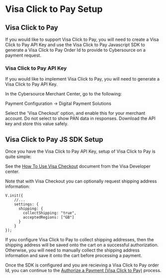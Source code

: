 # Visa Click to Pay Setup

## Visa Click to Pay

If you would like to support Visa Click to Pay, you will need to create a
Visa Click to Pay API Key and use the Visa Click to Pay Javascript SDK to
generate a Visa Click to Pay Order Id to provide to Cybersource on a payment
request.

### Visa Click to Pay API Key

If you would like to implement Visa Click to Pay, you will need to generate a Visa Click to Pay API Key.

In the Cybersource Merchant Center, go to the following:

Payment Configuration → Digital Payment Solutions

Select the 'Visa Checkout' option, and enable this for your merchant account. Do not select to show PAN data in responses. Download the API key and store this value safely.

## Visa Click to Pay JS SDK Setup

Once you have the Visa Click to Pay API Key, setup of Visa Click to Pay is quite simple:

See the [How To Use Visa Checkout](https://developer.visa.com/capabilities/visa_checkout/docs-how-to) document from the Visa Developer center.

Note that with Visa Checkout you can optionally request shipping address information:

    V.init({
    	//...
    	settings: {
    	  shipping: {
    	    collectShipping: "true",
    	    acceptedRegions: ["GB"]
    	  }
    	}
    });

If you configure Visa Click to Pay to collect shipping addresses, then the shipping address will be saved onto the cart on a successful authorization. Otherwise, you will need to manually collect the shipping address information and save it onto the cart before processing a payment.

Once the SDK is configured and you are recieving a Visa Click to Pay order Id, you can continue to the [Authorize a Payment (Visa Click to Pay)](Authorize-a-Payment-Visa-Checkout.md) process.
